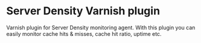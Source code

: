 Server Density Varnish plugin
=============================

Varnish plugin for Server Density monitoring agent. With this plugin you can easily monitor cache hits & misses, cache hit ratio, uptime etc.
